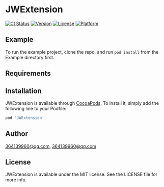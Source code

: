 # JWExtension

[![CI Status](https://img.shields.io/travis/364139960@qq.com/JWExtension.svg?style=flat)](https://travis-ci.org/364139960@qq.com/JWExtension)
[![Version](https://img.shields.io/cocoapods/v/JWExtension.svg?style=flat)](https://cocoapods.org/pods/JWExtension)
[![License](https://img.shields.io/cocoapods/l/JWExtension.svg?style=flat)](https://cocoapods.org/pods/JWExtension)
[![Platform](https://img.shields.io/cocoapods/p/JWExtension.svg?style=flat)](https://cocoapods.org/pods/JWExtension)

## Example

To run the example project, clone the repo, and run `pod install` from the Example directory first.

## Requirements

## Installation

JWExtension is available through [CocoaPods](https://cocoapods.org). To install
it, simply add the following line to your Podfile:

```ruby
pod 'JWExtension'
```

## Author

364139960@qq.com, 364139960@qq.com

## License

JWExtension is available under the MIT license. See the LICENSE file for more info.
